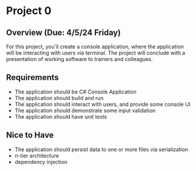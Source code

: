 # Project 0
## Overview (Due: 4/5/24 Friday)
For this project, you'll create a console application, where the application will be interacting with users via terminal. The project will conclude with a presentation of working software to trainers and colleagues.

## Requirements
- The application should be C# Console Application
- The application should build and run
- The application should interact with users, and provide some console UI
- The application should demonstrate some input validation
- The application should have unit tests

## Nice to Have
- The application should persist data to one or more files via serialization
- n-tier architecture
- dependency injection